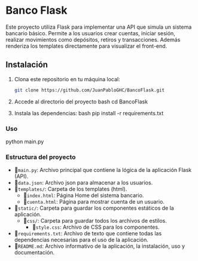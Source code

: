 # Banco Flask

Este proyecto utiliza Flask para implementar una API que simula un sistema bancario básico. Permite a los usuarios crear cuentas, iniciar sesión, realizar movimientos como depósitos, retiros y transacciones.
Además renderiza los templates directamente para visualizar el front-end.

## Instalación

1. Clona este repositorio en tu máquina local:

   ```bash
   git clone https://github.com/JuanPabloGHC/BancoFlask.git

2. Accede al directorio del proyecto
bash
cd BancoFlask

3. Instala las dependencias:
bash
pip install -r requirements.txt

### Uso
python main.py

### Estructura del proyecto
* 📄`main.py`: Archivo principal que contiene la lógica de la aplicación Flask (API).
* 📄`data.json`: Archivo json para almacenar a los usuarios.
* 📁`templates/`: Carpeta de los templates (html).
    * 📄`index.html`: Página Home del sistema bancario.
    * 📄`cuenta.html`: Página para mostrar cuenta de un usuario.
* 📁`static/`: Carpeta para guardar los componentes estáticos de la aplicación.
    * 📁`css/`: Carpeta para guardar todos los archivos de estilos.
        * 📄`style.css`: Archivo de CSS para los componentes.
* 📄`requirements.txt`: Archivo de texto que contiene todas las dependencias necesarias para el uso de la aplicación.
* 📄`README.md`: Archivo informativo de la aplicación, la instalación, uso y documentación.